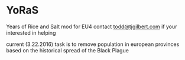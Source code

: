 # YoRaS
Years of Rice and Salt mod for EU4
contact todd@tjgilbert.com if your interested in helping

current (3.22.2016) task is to remove population in european provinces based on the historical spread of the Black Plague
